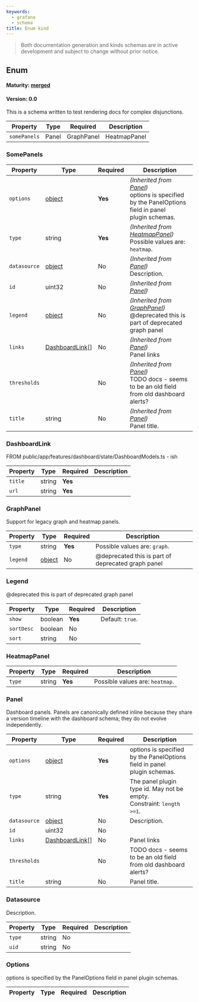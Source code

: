 ```yaml
---
keywords:
  - grafana
  - schema
title: Enum kind
---
```

> Both documentation generation and kinds schemas are in active development and subject to change without prior notice.

## Enum

#### Maturity: [merged](../../../maturity/#merged)
#### Version: 0.0

This is a schema written to test rendering docs for complex disjunctions.

| Property     | Type                              | Required | Description |
|--------------|-----------------------------------|----------|-------------|
| `somePanels` | Panel | GraphPanel | HeatmapPanel | No       |             |

### SomePanels

| Property     | Type                              | Required | Description                                                                                                        |
|--------------|-----------------------------------|----------|--------------------------------------------------------------------------------------------------------------------|
| `options`    | [object](#options)                | **Yes**  | *(Inherited from [Panel](#panel))*<br/>options is specified by the PanelOptions field in panel<br/>plugin schemas. |
| `type`       | string                            | **Yes**  | *(Inherited from [HeatmapPanel](#heatmappanel))*<br/>Possible values are: `heatmap`.                               |
| `datasource` | [object](#datasource)             | No       | *(Inherited from [Panel](#panel))*<br/>Description.                                                                |
| `id`         | uint32                            | No       | *(Inherited from [Panel](#panel))*                                                                                 |
| `legend`     | [object](#legend)                 | No       | *(Inherited from [GraphPanel](#graphpanel))*<br/>@deprecated this is part of deprecated graph panel                |
| `links`      | [DashboardLink](#dashboardlink)[] | No       | *(Inherited from [Panel](#panel))*<br/>Panel links                                                                 |
| `thresholds` |                                   | No       | *(Inherited from [Panel](#panel))*<br/>TODO docs - seems to be an old field from old dashboard alerts?             |
| `title`      | string                            | No       | *(Inherited from [Panel](#panel))*<br/>Panel title.                                                                |

### DashboardLink

FROM public/app/features/dashboard/state/DashboardModels.ts - ish

| Property | Type   | Required | Description |
|----------|--------|----------|-------------|
| `title`  | string | **Yes**  |             |
| `url`    | string | **Yes**  |             |

### GraphPanel

Support for legacy graph and heatmap panels.

| Property | Type              | Required | Description                                        |
|----------|-------------------|----------|----------------------------------------------------|
| `type`   | string            | **Yes**  | Possible values are: `graph`.                      |
| `legend` | [object](#legend) | No       | @deprecated this is part of deprecated graph panel |

### Legend

@deprecated this is part of deprecated graph panel

| Property   | Type    | Required | Description      |
|------------|---------|----------|------------------|
| `show`     | boolean | **Yes**  | Default: `true`. |
| `sortDesc` | boolean | No       |                  |
| `sort`     | string  | No       |                  |

### HeatmapPanel

| Property | Type   | Required | Description                     |
|----------|--------|----------|---------------------------------|
| `type`   | string | **Yes**  | Possible values are: `heatmap`. |

### Panel

Dashboard panels. Panels are canonically defined inline
because they share a version timeline with the dashboard
schema; they do not evolve independently.

| Property     | Type                              | Required | Description                                                                 |
|--------------|-----------------------------------|----------|-----------------------------------------------------------------------------|
| `options`    | [object](#options)                | **Yes**  | options is specified by the PanelOptions field in panel<br/>plugin schemas. |
| `type`       | string                            | **Yes**  | The panel plugin type id. May not be empty.<br/>Constraint: `length >=1`.   |
| `datasource` | [object](#datasource)             | No       | Description.                                                                |
| `id`         | uint32                            | No       |                                                                             |
| `links`      | [DashboardLink](#dashboardlink)[] | No       | Panel links                                                                 |
| `thresholds` |                                   | No       | TODO docs - seems to be an old field from old dashboard alerts?             |
| `title`      | string                            | No       | Panel title.                                                                |

### Datasource

Description.

| Property | Type   | Required | Description |
|----------|--------|----------|-------------|
| `type`   | string | No       |             |
| `uid`    | string | No       |             |

### Options

options is specified by the PanelOptions field in panel
plugin schemas.

| Property | Type | Required | Description |
|----------|------|----------|-------------|


